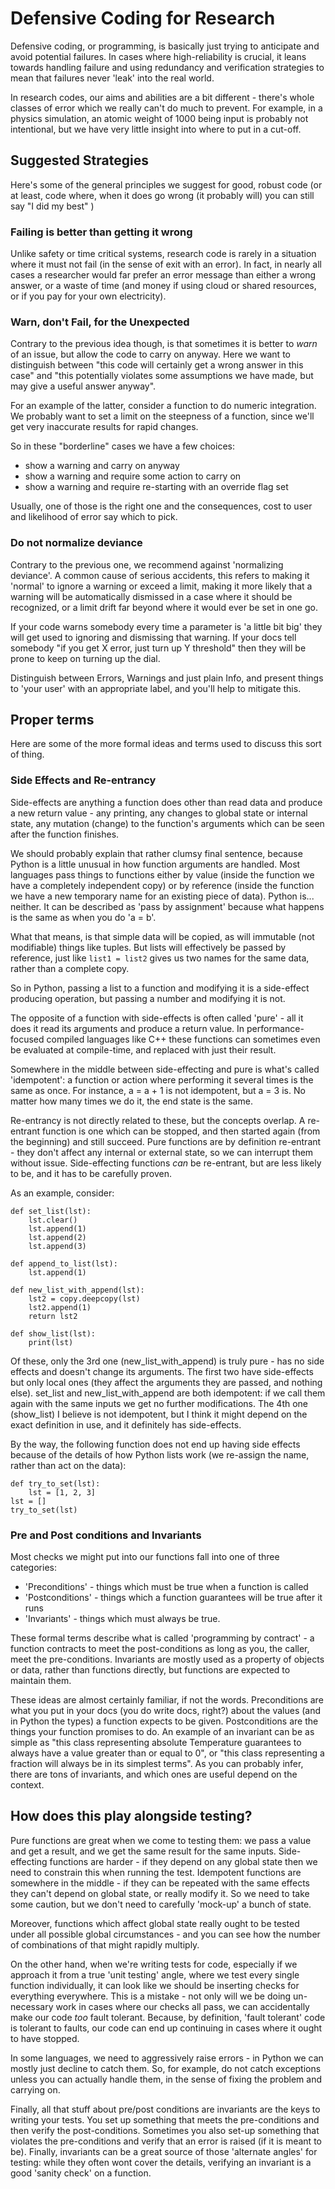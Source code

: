 # Defensive Coding for Research

Defensive coding, or programming, is basically just trying to
anticipate and avoid potential failures. In cases where high-reliability
is crucial, it leans towards handling failure and using redundancy
and verification strategies to mean that failures never 'leak' into
the real world.

In research codes, our aims and abilities are a bit different - there's
whole classes of error which we really can't do much to prevent. For example,
in a physics simulation, an atomic weight of 1000 being input is probably not intentional,
but we have very little insight into where to put in a cut-off.

## Suggested Strategies

Here's some of the general principles we suggest for good, robust code (or at
least, code where, when it does go wrong (it probably will) you can still
say "I did my best" )

### Failing is better than getting it wrong

Unlike safety or time critical systems, research code is rarely in a situation
where it must not fail (in the sense of exit with an error). In fact, in
nearly all cases a researcher would far prefer an error message than either
a wrong answer, or a waste of time (and money if using cloud or shared resources,
or if you pay for your own electricity).

### Warn, don't Fail, for the Unexpected

Contrary to the previous idea though, is that sometimes it is
better to _warn_ of an issue, but allow the code to carry on anyway.
Here we want to distinguish between "this code will certainly get
a wrong answer in this case" and "this potentially violates some
assumptions we have made, but may give a useful answer anyway".

For an example of the latter, consider a function to do numeric
integration. We probably want to set a limit on the steepness
of a function, since we'll get very inaccurate results for rapid changes.

So in these "borderline" cases we have a few choices:

- show a warning and carry on anyway
- show a warning and require some action to carry on
- show a warning and require re-starting with an override flag set

Usually, one of those is the right one and the consequences, cost to user and
likelihood of error say which to pick.

### Do not normalize deviance

Contrary to the previous one, we recommend against 'normalizing deviance'. A common
cause of serious accidents, this refers to making it 'normal' to ignore a warning or
exceed a limit,
making it more likely that a warning will be automatically dismissed in a case where it should
be recognized, or a limit drift far beyond where it would ever be set in one go.

If your code warns somebody every time a parameter is 'a little bit big'
they will get used to ignoring and dismissing that warning. If your docs tell
somebody "if you get X error, just turn up Y threshold" then they will be prone
to keep on turning up the dial.

Distinguish between Errors, Warnings and just plain Info, and present things to 'your user' with an appropriate label, and you'll help to mitigate this.

## Proper terms

Here are some of the more formal ideas and terms used to discuss this sort of thing.

### Side Effects and Re-entrancy

Side-effects are anything a function does other than read data and produce a
new return value - any printing, any changes to global state or internal state,
any mutation (change) to the function's arguments which can be seen after the function
finishes.

We should probably explain that rather clumsy final sentence, because Python is a little unusual in
how function arguments are handled. Most languages pass things to functions either by value
(inside the function we have a completely independent copy) or by reference (inside the function
we have a new temporary name for an existing piece of data). Python is... neither. It can be
described as 'pass by assignment' because what happens is the same as when you do 'a = b'.

What that means, is that simple data will be copied, as will immutable (not modifiable)
things like tuples. But lists will effectively be passed by reference, just like ```list1 = list2```
gives us two names for the same data, rather than a complete copy.

So in Python, passing a list to a function and modifying it is a side-effect producing operation, but passing a number and modifying it is not.

The opposite of a function with side-effects is often called 'pure' - all it does
it read its arguments and produce a return value. In performance-focused compiled
languages like C++ these functions can sometimes even be evaluated at compile-time,
and replaced with just their result.

Somewhere in the middle between side-effecting and pure is what's called 'idempotent':
a function or action where performing it several times is the same as once.
For instance, a = a + 1 is not idempotent, but a = 3 is. No matter how many times
we do it, the end state is the same.

Re-entrancy is not directly related to these, but the concepts overlap.
A re-entrant function is one which can be stopped, and then started again (from the beginning)
and still succeed. Pure functions are by definition re-entrant - they don't affect any
internal or external state, so we can interrupt them without issue. Side-effecting functions _can_ be
re-entrant, but are less likely to be, and it has to be carefully proven.

As an example, consider:

```
def set_list(lst):
    lst.clear()
    lst.append(1)
    lst.append(2)
    lst.append(3)

def append_to_list(lst):
    lst.append(1)

def new_list_with_append(lst):
    lst2 = copy.deepcopy(lst)
    lst2.append(1)
    return lst2

def show_list(lst):
    print(lst)

```

Of these, only the 3rd one (new_list_with_append) is truly pure - has no side effects and doesn't change
its arguments. The first two have side-effects but only local ones (they affect the arguments
they are passed, and nothing else). set_list and new_list_with_append are both idempotent:
if we call them again with the same inputs we get no further modifications. The 4th one (show_list) I believe is not idempotent, but I think it might depend on the exact definition
in use, and it definitely has side-effects.

By the way, the following function does not end up having side effects because of the details of how Python lists work (we re-assign the name, rather than act on the data):

```
def try_to_set(lst):
    lst = [1, 2, 3]
lst = []
try_to_set(lst)
```

### Pre and Post conditions and Invariants

Most checks we might put into our functions fall into one of three categories:

- 'Preconditions' - things which must be true when a function is called
- 'Postconditions' - things which a function guarantees will be true after it runs
- 'Invariants' - things which must always be true.

These formal terms describe what is called 'programming by contract' - a function contracts
to meet the post-conditions as long as you, the caller, meet the pre-conditions. Invariants are mostly used as a property of objects or data, rather than functions directly,
but functions are expected to maintain them.

These ideas are almost certainly familiar, if not the words. Preconditions are what you
put in your docs (you do write docs, right?) about the values (and in Python the types) a function expects to be given.
Postconditions are the things your function promises to do. An example of an invariant can be
as simple as "this class representing absolute Temperature guarantees to always have a value greater
than or equal to 0", or "this class representing a fraction will always be in its simplest terms".
As you can probably infer, there are tons of invariants, and which ones are useful depend on
the context.

## How does this play alongside testing?

Pure functions are great when we come to testing them:
we pass a value and get a result, and we get the same result for the same inputs.
Side-effecting functions are harder - if they depend on any global state
then we need to constrain this when running the test. Idempotent functions
are somewhere in the middle - if they can be repeated with the same effects
they can't depend on global state, or really modify it. So we need
to take some caution, but we don't need to carefully 'mock-up' a bunch
of state.

Moreover, functions which affect global state really ought to be tested under
all possible global circumstances - and you can see how the number of combinations
of that might rapidly multiply.

On the other hand, when we're writing tests for code, especially if
we approach it from a true 'unit testing' angle, where
we test every single function individually, it can look
like we should be inserting checks for everything everywhere.
This is a mistake - not only will we be doing un-necessary work
in cases where our checks all pass, we can accidentally make our
code _too_ fault tolerant. Because, by definition, 'fault tolerant'
code is tolerant to faults, our code can end up continuing in cases
where it ought to have stopped.

In some languages, we need to aggressively raise errors - in Python
we can mostly just decline to catch them. So, for example,
do not catch exceptions unless you can actually handle them,
in the sense of fixing the problem and carrying on.

Finally, all that stuff about pre/post conditions are invariants are
the keys to writing your tests. You set up something that meets the pre-conditions
and then verify the post-conditions. Sometimes you also set-up something
that violates the pre-conditions and verify that an error is raised (if it is meant to be).
Finally, invariants can be a great source of those 'alternate angles' for testing: while they often wont cover the details, verifying
an invariant is a good 'sanity check' on a function.
